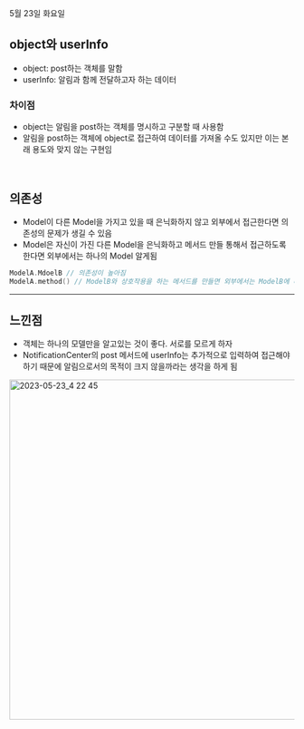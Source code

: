 5월 23일 화요일

## object와 userInfo
- object: post하는 객체를 말함
- userInfo: 알림과 함께 전달하고자 하는 데이터

### 차이점
- object는 알림을 post하는 객체를 명시하고 구분할 때 사용함
- 알림을 post하는 객체에 object로 접근하여 데이터를 가져올 수도 있지만 이는 본래 용도와 맞지 않는 구현임

</br>

## 의존성
- Model이 다른 Model을 가지고 있을 때 은닉화하지 않고 외부에서 접근한다면 의존성의 문제가 생길 수 있음
- Model은 자신이 가진 다른 Model을 은닉화하고 메서드 만들 통해서 접근하도록 한다면 외부에서는 하나의 Model 알게됨

```swift
ModelA.MdoelB // 의존성이 높아짐
ModelA.method() // ModelB와 상호작용을 하는 메서드를 만들면 외부에서는 ModelB에 대해 모름
```

---
## 느낀점
- 객체는 하나의 모델만을 알고있는 것이 좋다. 서로를 모르게 하자
- NotificationCenter의 post 메서드에 userInfo는 추가적으로 입력하여 접근해야하기 때문에 알림으로서의 목적이 크지 않을까라는 생각을 하게 됨
<img width="600" alt="2023-05-23_4 22 45" src="https://github.com/h-suo/TIL/assets/109963294/162b09a5-fe7f-48cb-b04b-7fc8d37a2ee5">
